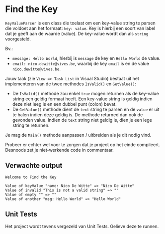 # Find the Key

`KeyValueParser` is een class die toelaat om een key-value string te parsen die voldoet aan het formaat: `key: value`. Key is hierbij een soort van label dat je geeft aan de waarde (value). De key-value wordt dan als `string` voorgesteld.

Bv.:

* `message: Hello World`, hierbij is `message` de key en `Hello World` de value.
* `email: nico.dewitte@vives.be`, waarbij de key `email` is en de value `nico.dewitte@vives.be`.

Jouw taak (zie `View => Task List` in Visual Studio) bestaat uit het implementeren van de twee methodes `IsValid()` en `GetValue()`:

* De `IsValid()` methode zou enkel `true` mogen returnen als de key-value string een geldig formaat heeft. Een key-value string is geldig indien deze niet leeg is en een dubbel punt (colon) bevat.
* De `GetValue()` methode dient de `text` string te parsen en de `value` er uit te halen indien deze geldig is. De methode returned dan ook de gevonden value. Indien de `text` string niet geldig is, dien je een lege string te returnen.

Je mag de `Main()` methode aanpassen / uitbreiden als je dit nodig vind.

Probeer er echter wel voor te zorgen dat je project op het einde compileert. Desnoods zet je niet-werkende code in commentaar.

## Verwachte output

```text
Welcome to Find the Key

Value of keyValue "name: Nico De Witte" => "Nico De Witte"
Value of invalid "This is not a valid string" => ""
Value of empty "" => ""
Value of another "msg: Hello World" => "Hello World"
```

## Unit Tests

Het project wordt tevens vergezeld van Unit Tests. Gelieve deze te runnen.
